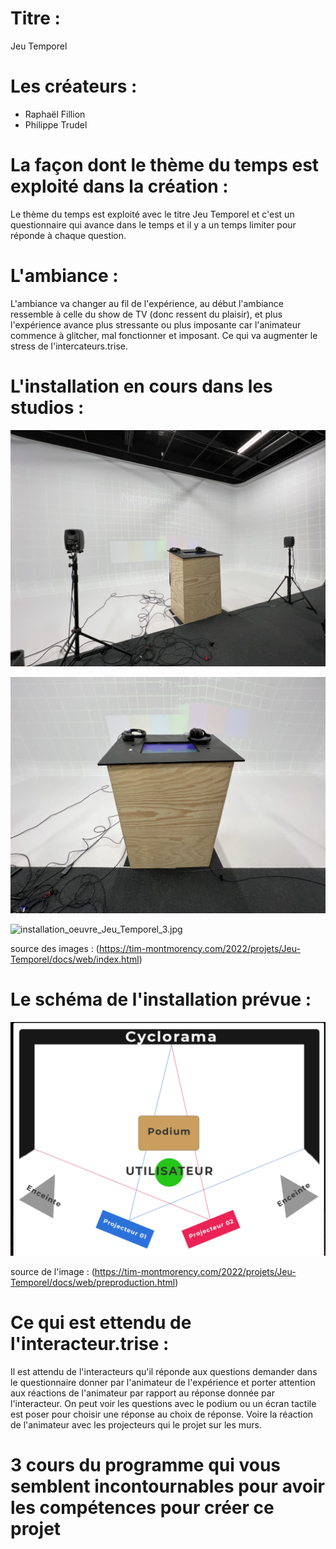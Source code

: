 # Titre :

Jeu Temporel

# Les créateurs :

- Raphaël Fillion
- Philippe Trudel

# La façon dont le thème du temps est exploité dans la création :

Le thème du temps est exploité avec le titre Jeu Temporel et c'est un questionnaire qui avance dans le temps et il y a un temps limiter pour réponde à chaque question.

# L'ambiance :

L'ambiance va changer au fil de l'expérience, au début l'ambiance ressemble à celle du show de TV (donc ressent du plaisir), et plus l'expérience avance plus stressante ou plus imposante car l'animateur commence à glitcher, mal fonctionner et imposant. Ce qui va augmenter le stress de l'intercateurs.trise.

# L'installation en cours dans les studios :

![installation_oeuvre_Jeu_Temporel_1.jpeg](medias_Jeu_Temporel/installation_oeuvre_Jeu_Temporel_1.jpeg)

![installation_oeuvre_Jeu_Temporel_2.jpeg](medias_Jeu_Temporel/installation_oeuvre_Jeu_Temporel_2.jpeg)

![installation_oeuvre_Jeu_Temporel_3.jpg](medias_Jeu_Temporel/installation_oeuvre_Jeu_Temporel_3.jpg)

source des images : (https://tim-montmorency.com/2022/projets/Jeu-Temporel/docs/web/index.html)

# Le schéma de l'installation prévue :

![shema_installation_oeuvre_Jeu_Temporel.PNG](medias_Jeu_Temporel/shema_installation_oeuvre_Jeu_Temporel.PNG)

source de l'image : (https://tim-montmorency.com/2022/projets/Jeu-Temporel/docs/web/preproduction.html)

# Ce qui est ettendu de l'interacteur.trise :

Il est attendu de l'interacteurs qu'il réponde aux questions demander dans le questionnaire donner par l'animateur de l'expérience et porter attention aux réactions de l'animateur par rapport au réponse donnée par l'interacteur. On peut voir les questions avec le podium ou un écran tactile est poser pour choisir une réponse au choix de réponse. Voire la réaction de l'animateur avec les projecteurs qui le projet sur les murs.

# 3 cours du programme qui vous semblent incontournables pour avoir les compétences pour créer ce projet

